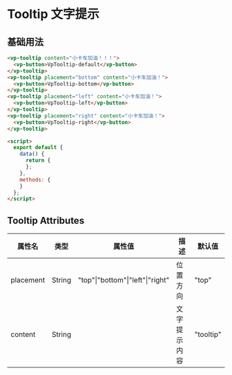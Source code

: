 
# Tooltip 文字提示


## 基础用法

<template>
  <div class="div-base">
    <div class="tooltip-row">
      <vp-tooltip content="小卡车加油！！！">
        <vp-button>VpTooltip-default</vp-button>
      </vp-tooltip>
      <vp-tooltip placement="bottom" content="小卡车加油！">
        <vp-button>VpTooltip-bottom</vp-button>
      </vp-tooltip>
      <vp-tooltip placement="left" content="小卡车加油！">
        <vp-button>VpTooltip-left</vp-button>
      </vp-tooltip>
      <vp-tooltip placement="right" content="小卡车加油！">
        <vp-button>VpTooltip-right</vp-button>
      </vp-tooltip>
    </div>
  </div>
</template>

```html
<vp-tooltip content="小卡车加油！！！">
  <vp-button>VpTooltip-default</vp-button>
</vp-tooltip>
<vp-tooltip placement="bottom" content="小卡车加油！">
  <vp-button>VpTooltip-bottom</vp-button>
</vp-tooltip>
<vp-tooltip placement="left" content="小卡车加油！">
  <vp-button>VpTooltip-left</vp-button>
</vp-tooltip>
<vp-tooltip placement="right" content="小卡车加油！">
  <vp-button>VpTooltip-right</vp-button>
</vp-tooltip>

<script>
  export default {
    data() {
      return {
      };
    },
    methods: {
    }
  };
</script>
```

<!-- 样式 -->
<style>
.div-base {
  padding: 20px;
  border: 1px solid #95a5a6;
  border-radius: 5px;
}
.tooltip-row {
  width: 100%;
  margin: 10px;
  display: flex;
  justify-content: space-around;
}
</style>


  ## Tooltip Attributes

| 属性名    | 类型   | 属性值                           | 描述         | 默认值    |
| --------- | ------ | -------------------------------- | ------------ | --------- |
| placement | String | "top"\|"bottom"\|"left"\|"right" | 位置方向     | "top"     |
| content   | String |                                  | 文字提示内容 | "tooltip" |
